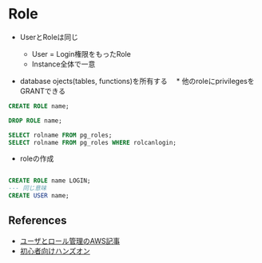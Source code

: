 # Role

* UserとRoleは同じ
  * User = Login権限をもったRole
  * Instance全体で一意

* database ojects(tables, functions)を所有する
　* 他のroleにprivilegesをGRANTできる

```sql
CREATE ROLE name;

DROP ROLE name;

SELECT rolname FROM pg_roles;
SELECT rolname FROM pg_roles WHERE rolcanlogin;
```

* roleの作成
```sql

CREATE ROLE name LOGIN;
--- 同じ意味
CREATE USER name;
```

## References

 
* [ユーザとロール管理のAWS記事](https://aws.amazon.com/jp/blogs/news/managing-postgresql-users-and-roles/)
* [初心者向けハンズオン](https://eng-entrance.com/postgresql-role)

